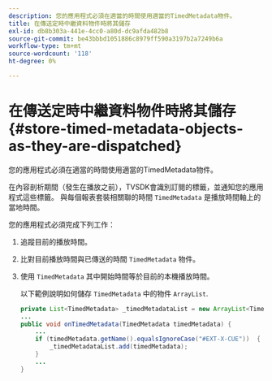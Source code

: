 ```yaml
---
description: 您的應用程式必須在適當的時間使用適當的TimedMetadata物件。
title: 在傳送定時中繼資料物件時將其儲存
exl-id: db8b303a-441e-4cc0-a80d-dc9afda482b8
source-git-commit: be43bbbd1051886c8979ff590a3197b2a7249b6a
workflow-type: tm+mt
source-wordcount: '118'
ht-degree: 0%

---
```


# 在傳送定時中繼資料物件時將其儲存 {#store-timed-metadata-objects-as-they-are-dispatched}

您的應用程式必須在適當的時間使用適當的TimedMetadata物件。

在內容剖析期間（發生在播放之前），TVSDK會識別訂閱的標籤，並通知您的應用程式這些標籤。 與每個報表套裝相關聯的時間 `TimedMetadata` 是播放時間軸上的當地時間。

您的應用程式必須完成下列工作：

1. 追蹤目前的播放時間。
1. 比對目前播放時間與已傳送的時間 `TimedMetadata` 物件。

1. 使用 `TimedMetadata` 其中開始時間等於目前的本機播放時間。

   以下範例說明如何儲存 `TimedMetadata` 中的物件 `ArrayList`.

   ```java
   private List<TimedMetadata> _timedMetadataList = new ArrayList<TimedMetadata>(); 
   ... 
   public void onTimedMetadata(TimedMetadata timedMetadata) { 
       ... 
       if (timedMetadata.getName().equalsIgnoreCase("#EXT-X-CUE"))  { 
           _timedMetadataList.add(timedMetadata); 
       } 
       ... 
   }
   ```
